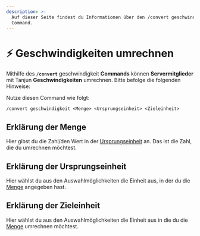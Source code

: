 ```yaml
---
description: >-
  Auf dieser Seite findest du Informationen über den /convert geschwindigkeit
  Command.
---
```


# ⚡ Geschwindigkeiten umrechnen

Mithilfe des **`/convert`** geschwindigkeit **Commands** können **Servermitglieder** mit Tanjun **Geschwindigkeiten** umrechnen. Bitte befolge die folgenden Hinweise:

Nutze diesen Command wie folgt:

```
/convert geschwindigkeit <Menge> <Ursprungseinheit> <Zieleinheit>
```

## Erklärung der Menge <a href="#a1" id="a1"></a>

Hier gibst du die Zahl/den Wert in der [Ursprungseinheit](geschwindigkeit.md#a2) an. Das ist die Zahl, die du umrechnen möchtest.

## Erklärung der Ursprungseinheit <a href="#a2" id="a2"></a>

Hier wählst du aus den Auswahlmöglichkeiten die Einheit aus, in der du die [Menge](geschwindigkeit.md#a1) angegeben hast.

## Erklärung der Zieleinheit <a href="#a3" id="a3"></a>

Hier wählst du aus den Auswahlmöglichkeiten die Einheit aus in die du die [Menge](geschwindigkeit.md#a1) umrechnen möchtest.&#x20;
